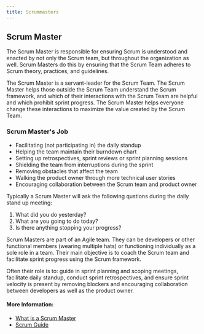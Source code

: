 ```yaml
---
title: Scrummasters
---
```

## Scrum Master

The Scrum Master is responsible for ensuring Scrum is understood and enacted by not only the Scrum team, but throughout the organization as well. Scrum Masters do this by ensuring that the Scrum Team adheres to Scrum theory, practices, and guidelines.

The Scrum Master is a servant-leader for the Scrum Team. The Scrum Master helps those outside the Scrum Team understand the Scrum framework, and which of their interactions with the Scrum Team are helpful and which prohibit sprint progress. The Scrum Master helps everyone change these interactions to maximize the value created by the Scrum Team.

### Scrum Master's Job

- Facilitating (not participating in) the daily standup
- Helping the team maintain their burndown chart
- Setting up retrospectives, sprint reviews or sprint planning sessions
- Shielding the team from interruptions during the sprint
- Removing obstacles that affect the team
- Walking the product owner through more technical user stories
- Encouraging collaboration between the Scrum team and product owner  

Typically a Scrum Master will ask the following qustions during the daily stand up meeting: 
1. What did you do yesterday?
2. What are you going to do today?
3. Is there anything stopping your progress?

Scrum Masters are part of an Agile team. They can be developers or other functional members (wearing multiple hats) or functioning individually as a sole role in a team. Their main objective is to coach the Scrum team and facilitate sprint progress using the Scrum framework.

Often their role is to: guide in sprint planning and scoping meetings, facilitate daily standup, conduct sprint retrospectives, and ensure sprint velocity is present by removing blockers and encouraging collaboration between developers as well as the product owner.

#### More Information:

- <a href="https://www.scrum.org/resources/what-is-a-scrum-master" target="_blank" rel="nofollow">What is a Scrum Master</a>
- <a href="https://www.scrum.org/resources/scrum-guide" rel="nofollow">Scrum Guide</a> 

